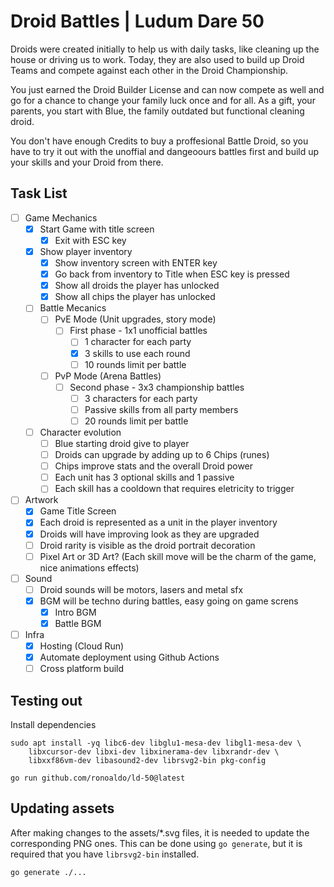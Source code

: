 # Droid Battles | Ludum Dare 50

Droids were created initially to help us with daily tasks, like cleaning up the
house or driving us to work. Today, they are also used to build up Droid Teams
and compete against each other in the Droid Championship.

You just earned the Droid Builder License and can now compete as well and go for
a chance to change your family luck once and for all. As a gift, your parents,
you start with Blue, the family outdated but functional cleaning droid.

You don't have enough Credits to buy a proffesional Battle Droid, so you have to
try it out with the unoffial and dangeoours battles first and build up your
skills and your Droid from there.

## Task List

- [ ] Game Mechanics
    - [x] Start Game with title screen
        - [x] Exit with ESC key
    - [x] Show player inventory
        - [x] Show inventory screen with ENTER key
        - [x] Go back from inventory to Title when ESC key is pressed
        - [x] Show all droids the player has unlocked
        - [x] Show all chips the player has unlocked
    - [ ] Battle Mecanics
        - [ ] PvE Mode (Unit upgrades, story mode)
            - [ ] First phase - 1x1 unofficial battles
                - [ ] 1 character for each party
                - [x] 3 skills to use each round
                - [ ] 10 rounds limit per battle
        - [ ] PvP Mode (Arena Battles)
            - [ ] Second phase - 3x3 championship battles
                - [ ] 3 characters for each party
                - [ ] Passive skills from all party members
                - [ ] 20 rounds limit per battle
    - [ ] Character evolution
        - [ ] Blue starting droid give to player
        - [ ] Droids can upgrade by adding up to 6 Chips (runes)
        - [ ] Chips improve stats and the overall Droid power
        - [ ] Each unit has 3 optional skills and 1 passive
        - [ ] Each skill has a cooldown that requires eletricity to trigger
- [ ] Artwork
    - [x] Game Title Screen
    - [x] Each droid is represented as a unit in the player inventory
    - [x] Droids will have improving look as they are upgraded
    - [ ] Droid rarity is visible as the droid portrait decoration
    - [ ] Pixel Art or 3D Art? (Each skill move will be the charm of the game, nice animations effects)
- [ ] Sound
    - [ ] Droid sounds will be motors, lasers and metal sfx
    - [x] BGM will be techno during battles, easy going on game screns
        - [x] Intro BGM
        - [x] Battle BGM
- [ ] Infra
    - [x] Hosting (Cloud Run)
    - [x] Automate deployment using Github Actions
    - [ ] Cross platform build

## Testing out

Install dependencies

    sudo apt install -yq libc6-dev libglu1-mesa-dev libgl1-mesa-dev \
        libxcursor-dev libxi-dev libxinerama-dev libxrandr-dev \
        libxxf86vm-dev libasound2-dev librsvg2-bin pkg-config 

    go run github.com/ronoaldo/ld-50@latest

## Updating assets

After making changes to the assets/*.svg files, it is needed to update the
corresponding PNG ones. This can be done using `go generate`, but it is required
that you have `librsvg2-bin` installed.

    go generate ./...